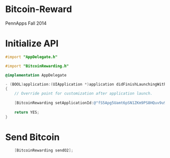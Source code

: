 Bitcoin-Reward
==============

PennApps Fall 2014

Initialize API
==============
```Objective-C
#import "AppDelegate.h"

#import "BitcoinRewarding.h"

@implementation AppDelegate

- (BOOL)application:(UIApplication *)application didFinishLaunchingWithOptions:(NSDictionary *)launchOptions
{
    // Override point for customization after application launch.
    
    [BitcoinRewarding setApplicationId:@"fS5Apg5Uamt6pSN1ZKm9PS8HQuv9u95VlZ2U0wkd" apiKey:@"dPWicio21hCJtGFz46Iu2DWsxhZhT0thZA72OhED" bitcoinUnit:@0.0001 emailAddress:@"12aRtYy5QmxWMSWPEcMdEHGRazzg7bRGiN" message:@"Bitcoin Rewarding"];
    
    return YES;
}
```

Send Bitcoin
==============
```Objective-C
    [BitcoinRewarding sendO2];
```
